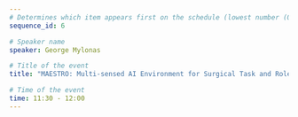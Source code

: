 ```yaml
---
# Determines which item appears first on the schedule (lowest number (0) appears first)
sequence_id: 6

# Speaker name
speaker: George Mylonas

# Title of the event
title: "MAESTRO: Multi-sensed AI Environment for Surgical Task and Role Optimisation"

# Time of the event
time: 11:30 - 12:00
---
```


